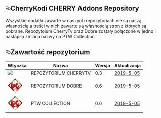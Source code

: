 
 <div id="readme" class="readme blob instapaper_body">
    <article class="markdown-body entry-content" itemprop="text"><h1><a id="user-content-CherryKodi-CHERRY -addons-repository" class="anchor" aria-hidden="true" href="#CHERRY TEAM -addons-repository"><svg class="octicon octicon-link" viewBox="0 0 16 16" version="1.1" width="16" height="16" aria-hidden="true"><path fill-rule="evenodd" d="M4 9h1v1H4c-1.5 0-3-1.69-3-3.5S2.55 3 4 3h4c1.45 0 3 1.69 3 3.5 0 1.41-.91 2.72-2 3.25V8.59c.58-.45 1-1.27 1-2.09C10 5.22 8.98 4 8 4H4c-.98 0-2 1.22-2 2.5S3 9 4 9zm9-3h-1v1h1c1 0 2 1.22 2 2.5S13.98 12 13 12H9c-.98 0-2-1.22-2-2.5 0-.83.42-1.64 1-2.09V6.25c-1.09.53-2 1.84-2 3.25C6 11.31 7.55 13 9 13h4c1.45 0 3-1.69 3-3.5S14.5 6 13 6z"></path></svg></a>CherryKodi CHERRY Addons Repository</h1>
<p>Wszystkie dodatki zawarte w naszych repozytoriach nie są naszą własnością a treści w nich zawarte są własnością stron z których są pobrane. Repozytoium CherryTv oraz Dobre zostały połączone w jedno i nastąpiła zmiana nazwy na PTW Collection</p>
<h2><a id="user-content-zawartość-repozytoium" class="anchor" aria-hidden="true" href="#zawartość-repozytoium"><svg class="octicon octicon-link" viewBox="0 0 16 16" version="1.1" width="16" height="16" aria-hidden="true"><path fill-rule="evenodd" d="M4 9h1v1H4c-1.5 0-3-1.69-3-3.5S2.55 3 4 3h4c1.45 0 3 1.69 3 3.5 0 1.41-.91 2.72-2 3.25V8.59c.58-.45 1-1.27 1-2.09C10 5.22 8.98 4 8 4H4c-.98 0-2 1.22-2 2.5S3 9 4 9zm9-3h-1v1h1c1 0 2 1.22 2 2.5S13.98 12 13 12H9c-.98 0-2-1.22-2-2.5 0-.83.42-1.64 1-2.09V6.25c-1.09.53-2 1.84-2 3.25C6 11.31 7.55 13 9 13h4c1.45 0 3-1.69 3-3.5S14.5 6 13 6z"></path></svg></a>Zawartość repozytorium</h2>
<table>
<thead>
<tr>
<th>Wtyczka</th>
<th>Nazwa</th>
<th>Wersja</th>
<th>Aktualizacja</th>
</tr>
</thead>
<tbody>
<tr>
<td><a target="_blank" href="https://raw.githubusercontent.com/CherryKodi/CHERRY/master/zips/repository.cherrytv/icon.png"><img src="https://raw.githubusercontent.com/CherryKodi/CHERRY/master/zips/repository.cherrytv/icon.png" width="48" style="max-width:100%;"></a></td>
<td>REPOZYTORIUM CHERRYTV</td>
<td>0.3</td>
<td><a href="https://github.com/CherryKodi/CHERRY/raw/master/zips/repository.cherrytv" 
rel="nofollow">2019-5-05</a></td>
</tr>
<tr>
<td><a target="_blank" href="https://raw.githubusercontent.com/CherryKodi/CHERRY/master/zips/repository.dobre/icon.png"><img src="https://raw.githubusercontent.com/CherryKodi/CHERRY/master/zips/repository.dobre/icon.png" width="48" style="max-width:100%;"></a></td>
<td>REPOZYTORIUM DOBRE</td>
<td>0.6</td>
<td><a href="https://github.com/CherryKodi/CHERRY/raw/master/zips/repository.dobre" 
rel="nofollow">2019-5-05</a></td>
</tr>
<tr>
<td><a target="_blank" href="https://raw.githubusercontent.com/CherryKodi/CHERRY/master/zips/repository.pltwcollection/icon.png"><img src="https://raw.githubusercontent.com/CherryKodi/CHERRY/master/zips/repository.pltwcollection/icon.png" width="48" style="max-width:100%;"></a></td>
<td>PTW COLLECTION</td>
<td>0.6</td>
<td><a href="https://github.com/CherryKodi/CHERRY/raw/master/zips/repository.pltwcollection" 
rel="nofollow">2019-5-05</a></td>
</tr>





  </div>
